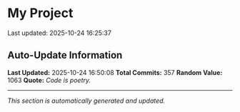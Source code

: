 # My Project


Last updated: 2025-10-24 16:25:37





































































































































































































































































































































































## Auto-Update Information

**Last Updated:** 2025-10-24 16:50:08
**Total Commits:** 357
**Random Value:** 1063
**Quote:** _Code is poetry._

---
_This section is automatically generated and updated._